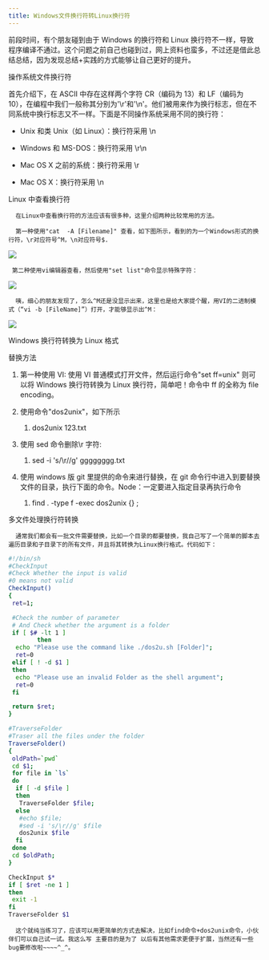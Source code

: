 ```yaml
---
title: Windows文件换行符转Linux换行符
---
```


前段时间，有个朋友碰到由于 Windows 的换行符和 Linux 换行符不一样，导致程序编译不通过。这个问题之前自己也碰到过，网上资料也蛮多，不过还是借此总结总结，因为发现总结+实践的方式能够让自己更好的提升。

操作系统文件换行符

首先介绍下，在 ASCII 中存在这样两个字符 CR（编码为 13）和 LF（编码为 10），在编程中我们一般称其分别为'\r'和'\n'。他们被用来作为换行标志，但在不同系统中换行标志又不一样。下面是不同操作系统采用不同的换行符：

- Unix 和类 Unix（如 Linux）：换行符采用 \n

- Windows 和 MS-DOS：换行符采用 \r\n

- Mac OS X 之前的系统：换行符采用 \r

- Mac OS X：换行符采用 \n

Linux 中查看换行符

      在Linux中查看换行符的方法应该有很多种，这里介绍两种比较常用的方法。

      第一种使用"cat  -A [Filename]" 查看，如下图所示，看到的为一个Windows形式的换行符，\r对应符号^M，\n对应符号$.

![](https://notes-learning.oss-cn-beijing.aliyuncs.com/dpdq7l/1616166269671-c8b5ded5-c271-40cf-b020-da3982fe0e6a.jpeg)

     第二种使用vi编辑器查看，然后使用"set list"命令显示特殊字符：

![](https://notes-learning.oss-cn-beijing.aliyuncs.com/dpdq7l/1616166269630-cb766b5e-f716-47f5-b059-38316b6a2b15.jpeg)

      咦，细心的朋友发现了，怎么^M还是没显示出来，这里也是给大家提个醒，用VI的二进制模式（“vi -b [FileName]”）打开，才能够显示出^M：

![](https://notes-learning.oss-cn-beijing.aliyuncs.com/dpdq7l/1616166269631-a080ab28-bbae-4f16-b8fc-4bf5f96c470b.jpeg)

Windows 换行符转换为 Linux 格式

替换方法

1. 第一种使用 VI: 使用 VI 普通模式打开文件，然后运行命令"set ff=unix" 则可以将 Windows 换行符转换为 Linux 换行符，简单吧！命令中 ff 的全称为 file encoding。

2. 使用命令"dos2unix"，如下所示

   1. dos2unix 123.txt

3. 使用 sed 命令删除\r 字符:

   1. sed -i 's/\r//g' gggggggg.txt

4. 使用 windows 版 git 里提供的命令来进行替换，在 git 命令行中进入到要替换文件的目录，执行下面的命令。Node：一定要进入指定目录再执行命令

   1. find . -type f -exec dos2unix {} ;

多文件处理换行符转换

      通常我们都会有一批文件需要替换，比如一个目录的都要替换，我自己写了一个简单的脚本去遍历目录和子目录下的所有文件，并且将其转换为Linux换行格式。代码如下：

```bash
#!/bin/sh
#CheckInput
#Check Whether the input is valid
#0 means not valid
CheckInput()
{
 ret=1;

 #Check the number of parameter
 # And Check whether the argument is a folder
 if [ $# -lt 1 ]
        then
  echo "Please use the command like ./dos2u.sh [Folder]";
  ret=0
 elif [ ! -d $1 ]
 then
  echo "Please use an invalid Folder as the shell argument";
  ret=0
 fi

 return $ret;
}

#TraverseFolder
#Traser all the files under the folder
TraverseFolder()
{
 oldPath=`pwd`
 cd $1;
 for file in `ls`
 do
  if [ -d $file ]
  then
   TraverseFolder $file;
  else
   #echo $file;
   #sed -i 's/\r//g' $file
   dos2unix $file
  fi
 done
 cd $oldPath;
}

CheckInput $*
if [ $ret -ne 1 ]
then
 exit -1
fi
TraverseFolder $1
```

      这个就纯当练习了，应该可以用更简单的方式去解决，比如find命令+dos2unix命令，小伙伴们可以自己试一试。我这么写 主要目的是为了 以后有其他需求更便于扩展，当然还有一些bug要修改啦~~~~^_^。
